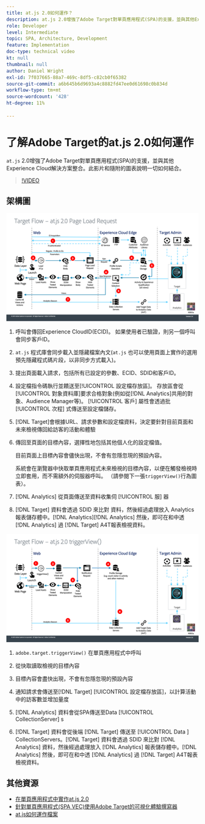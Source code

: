 ```yaml
---
title: at.js 2.0如何運作？
description: at.js 2.0增強了Adobe Target對單頁應用程式(SPA)的支援，並與其他Experience Cloud解決方案整合。 此影片和隨附的圖表說明一切如何結合。
role: Developer
level: Intermediate
topic: SPA, Architecture, Development
feature: Implementation
doc-type: technical video
kt: null
thumbnail: null
author: Daniel Wright
exl-id: 7f037665-88a7-469c-8df5-c82cb0f65382
source-git-commit: a6b645b6d9693a4c8882fd47ee0d61698c0b834d
workflow-type: tm+mt
source-wordcount: '428'
ht-degree: 11%

---
```


# 了解Adobe Target的at.js 2.0如何運作

`at.js` 2.0增強了Adobe Target對單頁應用程式(SPA)的支援，並與其他Experience Cloud解決方案整合。此影片和隨附的圖表說明一切如何結合。

>[!VIDEO](https://video.tv.adobe.com/v/26250?quality=12)

## 架構圖

![at.js 2.0頁面載入時的行為](assets/pageload.png)

1. 呼叫會傳回Experience CloudID(ECID)。 如果使用者已驗證，則另一個呼叫會同步客戶ID。

1. `at.js` 程式庫會同步載入並隱藏檔案內文(`at.js` 也可以使用頁面上實作的選用預先隱藏程式碼片段，以非同步方式載入)。

1. 提出頁面載入請求，包括所有已設定的參數、ECID、SDID和客戶ID。

1. 設定檔指令碼執行並饋送至[!UICONTROL 設定檔存放區]。 存放區會從[!UICONTROL 對象資料庫]要求合格對象(例如從[!DNL Analytics]共用的對象、Audience Manager等)。 [!UICONTROL 客戶] 屬性會透過批 [!UICONTROL 次程] 式傳送至設定檔儲存。
1. [!DNL Target]會根據URL、請求參數和設定檔資料，決定要針對目前頁面和未來檢視傳回給訪客的活動和體驗

1. 傳回至頁面的目標內容，選擇性地包括其他個人化的設定檔值。

   目前頁面上目標內容會儘快出現，不會有忽隱忽現的預設內容。

   系統會在瀏覽器中快取單頁應用程式未來檢視的目標內容，以便在觸發檢視時立即套用，而不需額外的伺服器呼叫。 （請參閱下一張`triggerView()`行為圖表）。

1. [!DNL Analytics] 從頁面傳送至資料收集伺 [!UICONTROL 服] 器
1. [!DNL Target] 資料會透過 SDID 來比對 資料，然後經過處理放入 Analytics 報表儲存體中。[!DNL Analytics][!DNL Analytics] 然後，即可在和中透 [!DNL Analytics] 過 [!DNL Target] A4T報表檢視資料。

![at.js 2.0使用triggerView()函式時的行為](assets/triggerview.png)

1. `adobe.target.triggerView()` 在單頁應用程式中呼叫
1. 從快取讀取檢視的目標內容

1. 目標內容會盡快出現，不會有忽隱忽現的預設內容

1. 通知請求會傳送至[!DNL Target] [!UICONTROL 設定檔存放區]，以計算活動中的訪客數並增加量度
1. [!DNL Analytics] 資料會從SPA傳送至Data  [!UICONTROL CollectionServer] s

1. [!DNL Target] 資料會從後端 [!DNL Target] 傳送至 [!UICONTROL Data ] CollectionServers。[!DNL Target] 資料會透過 SDID 來比對 [!DNL Analytics] 資料，然後經過處理放入 [!DNL Analytics] 報表儲存體中。[!DNL Analytics] 然後，即可在和中透 [!DNL Analytics] 過 [!DNL Target] A4T報表檢視資料。

## 其他資源

* [在單頁應用程式中實作at.js 2.0](implement-atjs-20-in-a-single-page-application.md)
* [針對單頁應用程式(SPA VEC)使用Adobe Target的可視化體驗撰寫器](../experiences/use-the-visual-experience-composer-for-single-page-applications.md)
* [at.js如何運作檔案](https://experienceleague.adobe.com/docs/target/using/implement-target/client-side/at-js-implementation/at-js/how-atjs-works.html?lang=en)
